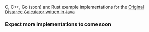 C, C++, Go (soon) and Rust example implementations for the [Original Distance Calculator written in Java](https://github.com/Sweet-Tooth11/minecraft-distance-calculator)

### Expect more implementations to come soon
